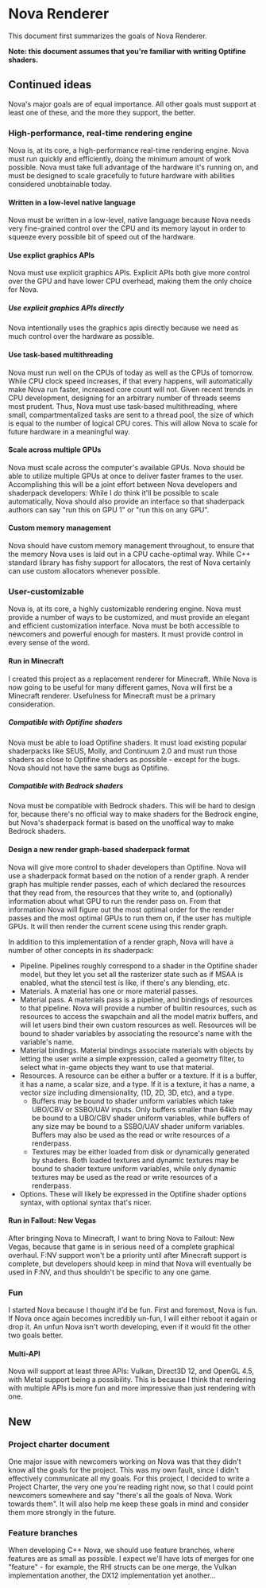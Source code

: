 # Nova Renderer

This document first summarizes the goals of Nova Renderer.

**Note: this document assumes that you're familiar with writing Optifine shaders.**

## Continued ideas

Nova's major goals are of equal importance. All other goals must support at least one of these, and the more they 
support, the better.

### High-performance, real-time rendering engine

Nova is, at its core, a high-performance real-time rendering engine. Nova must run quickly and efficiently, doing the 
minimum amount of work possible. Nova must take full advantage of the hardware it's running on, and must be designed to 
scale gracefully to future hardware with abilities considered unobtainable today.

#### Written in a low-level native language

Nova must be written in a low-level, native language because Nova needs very fine-grained control over the CPU and its
memory layout in order to squeeze every possible bit of speed out of the hardware.

#### Use explict graphics APIs

Nova must use explicit graphics APIs. Explicit APIs both give more control over the GPU and have lower CPU overhead,
 making them the only choice for Nova.

##### Use explicit graphics APIs _directly_

Nova intentionally uses the graphics apis directly because we need as much control over the hardware as possible.

#### Use task-based multithreading

Nova must run well on the CPUs of today as well as the CPUs of tomorrow. While CPU clock speed increases, if that every
 happens, will  automatically make Nova run faster, increased core count will not. Given recent trends in CPU 
 development, designing for an arbitrary number of threads seems most prudent. Thus, Nova must use task-based 
 multithreading, where small, compartmentalized tasks are sent to a thread pool, the size of which is equal to the
  number of logical CPU cores. This will allow Nova to scale for future hardware in a meaningful way.

#### Scale across multiple GPUs

Nova must scale across the computer's available GPUs. Nova should be able to utilize multiple GPUs at once to deliver 
faster frames to the user. Accomplishing this will be a joint effort between Nova developers and shaderpack developers: 
While I _do_ think it'll be possible to scale automatically, Nova should also provide an interface so that shaderpack 
authors can say "run this on GPU 1" or "run this on any GPU".

#### Custom memory management

Nova should have custom memory management throughout, to ensure that the memory Nova uses is laid out in a CPU 
cache-optimal way. While C++ standard library has fishy support for allocators, the rest of Nova 
certainly can use custom allocators whenever possible.

### User-customizable

Nova is, at its core, a highly customizable rendering engine. Nova must provide a number of ways to be customized, and 
must provide an elegant and efficient customization interface. Nova must be both accessible to newcomers and powerful 
enough for masters. It must provide control in every sense of the word.

#### Run in Minecraft

I created this project as a replacement renderer for Minecraft. While Nova is now going to be useful for many different 
games, Nova will first be a Minecraft renderer. Usefulness for Minecraft must be a primary consideration.

##### Compatible with Optifine shaders

Nova must be able to load Optifine shaders. It must load existing popular shaderpacks like SEUS, Molly, and Continuum 
2.0 and must run those shaders as close to Optifine shaders as possible - except for the bugs. Nova should not have the
same bugs as Optifine.

##### Compatible with Bedrock shaders

Nova must be compatible with Bedrock shaders. This will be hard to design for, because there's no official way to make 
shaders for the Bedrock engine, but Nova's shaderpack format is based on the unoffical way to make Bedrock shaders.

#### Design a new render graph-based shaderpack format

Nova will give more control to shader developers than Optifine. Nova will use a shaderpack format based on the notion of
a render graph. A render graph has multiple render passes, each of which declared the resources that they read from, the 
resources that they write to, and (optionally) information about what GPU to run the render pass on. From that 
information Nova will figure out the most optimal order for the render passes and the most optimal GPUs to run them on, 
if the user has multiple GPUs. It will then render the current scene using this render graph.

In addition to this implementation of a render graph, Nova will have a number of other concepts in its shaderpack:

- Pipeline. Pipelines roughly correspond to a shader in the Optifine shader model, but they let you set all the 
rasterizer state such as if MSAA is enabled, what the stencil test is like, if there's any blending, etc.
- Materials. A material has one or more material passes.
- Material pass. A materials pass is a pipeline, and bindings of resources to that pipeline. Nova will provide a number 
of builtin resources, such as resources to access the swapchain and all the model matrix buffers, and will let users 
bind their own custom resources as well. Resources will be bound to shader variables by associating the resource's name 
with the variable's name.
- Material bindings. Material bindings associate materials with objects by letting the user write a 
simple expression, called a geometry filter, to select what in-game objects they want to use that material.
- Resources. A resource can be either a buffer or a texture. If it is a buffer, it has a name, a scalar size, and a 
type. If it is a texture, it has a name, a vector size including dimensionality, (1D, 2D, 3D, etc), and a type.
  - Buffers may be bound to shader uniform variables which take UBO/CBV or SSBO/UAV inputs. Only buffers smaller than 
  64kb may be bound to a UBO/CBV shader uniform variables, while buffers of any size may be bound to a SSBO/UAV shader 
  uniform variables. Buffers may also be used as the read or write resources of a renderpass.
  - Textures may be either loaded from disk or dynamically generated by shaders. Both loaded textures and dynamic 
  textures may be bound to shader texture uniform variables, while only dynamic textures may be used as the read or
  write resources of a renderpass.
- Options. These will likely be expressed in the Optifine shader options syntax, with optional syntax that's nicer.

#### Run in Fallout: New Vegas

After bringing Nova to Minecraft, I want to bring Nova to Fallout: New Vegas, because that game is in serious need of a 
complete graphical overhaul. F:NV support won't be a priority until after Minecraft support is complete, but developers
 should keep in mind that Nova will eventually be used in F:NV, and thus shouldn't be specific to any one game.

### Fun

I started Nova because I thought it'd be fun. First and foremost, Nova is fun. If Nova once again becomes incredibly 
un-fun, I will either reboot it again or drop it. An unfun Nova isn't worth developing, even if it would fit the other 
two goals better.

#### Multi-API

Nova will support at least three APIs: Vulkan, Direct3D 12, and OpenGL 4.5, with Metal support being a possibility. This is because I 
think that rendering with multiple APIs is more fun and more impressive than just rendering with one.

## New

### Project charter document

One major issue with newcomers working on Nova was that they didn't know all the goals for the project. This was my own 
fault, since I didn't effectively communicate all my goals. For this project, I decided to write a Project Charter, the 
very one you're reading right now, so that I could point newcomers somewhere and say "there's all the goals of Nova. 
Work towards them". It will also help me keep these goals in mind and consider them more strongly in the future.

### Feature branches

When developing C++ Nova, we should use feature branches, where features are as small as possible. I expect we'll have lots
of merges for one "feature" - for example, the RHI structs can be one merge, the Vulkan implementation another, the DX12
implementation yet another...
